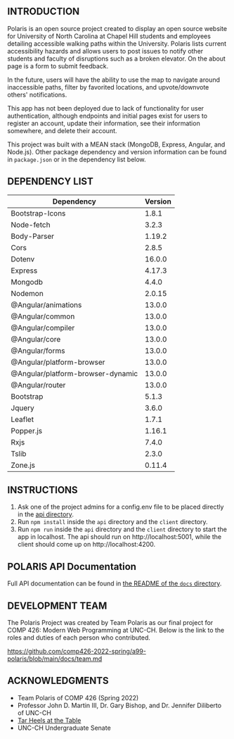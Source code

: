 INTRODUCTION
----------------------------------------------------------------------


Polaris is an open source project created to display an open source website for University of North Carolina at Chapel Hill students and employees detailing accessible walking paths within the University. Polaris lists current accessibility hazards and allows users to post issues to notify other students and faculty of disruptions such as a broken elevator. On the about page is a form to submit feedback. 

In the future, users will have the ability to use the map to navigate around inaccessible paths, filter by favorited locations, and upvote/downvote others' notifications.

This app has not been deployed due to lack of functionality for user authentication, although endpoints and initial pages exist for users to register an account, update their information, see their information somewhere, and delete their account.

This project was built with a MEAN stack (MongoDB, Express, Angular, and Node.js). Other package dependency and version information can be found in `package.json` or in the dependency list below.


DEPENDENCY LIST
----------------------------------------------------------------------
Dependency | Version 
--- | ---
Bootstrap-Icons | 1.8.1 
Node-fetch | 3.2.3
Body-Parser | 1.19.2
Cors | 2.8.5
Dotenv | 16.0.0
Express | 4.17.3
Mongodb | 4.4.0
Nodemon | 2.0.15
@Angular/animations | 13.0.0
@Angular/common | 13.0.0
@Angular/compiler | 13.0.0
@Angular/core | 13.0.0
@Angular/forms	| 13.0.0
@Angular/platform-browser | 13.0.0
@Angular/platform-browser-dynamic | 13.0.0
@Angular/router | 13.0.0
Bootstrap | 5.1.3
Jquery | 3.6.0
Leaflet | 1.7.1
Popper.js | 1.16.1
Rxjs | 7.4.0
Tslib | 2.3.0
Zone.js | 0.11.4


INSTRUCTIONS
----------------------------------------------------------------------

1. Ask one of the project admins for a config.env file to be placed directly in the [api directory](https://github.com/comp426-2022-spring/a99-polaris/tree/main/api).
2. Run `npm install` inside the `api` directory and the `client` directory.
3. Run `npm run` inside the `api` directory and the `client` directory to start the app in localhost. The api should run on http://localhost:5001, while the client should come up on http://localhost:4200.


POLARIS API Documentation
----------------------------------------------------------------------
Full API documentation can be found in [the README of the `docs` directory](https://github.com/comp426-2022-spring/a99-polaris/blob/main/docs/README.md#polaris-api-documentation).


DEVELOPMENT TEAM
----------------------------------------------------------------------


The Polaris Project was created by Team Polaris as our final project for COMP 426: Modern Web Programming at UNC-CH. Below is the link to the roles and duties of each person who contributed.

https://github.com/comp426-2022-spring/a99-polaris/blob/main/docs/team.md


ACKNOWLEDGMENTS
----------------------------------------------------------------------


- Team Polaris of COMP 426 (Spring 2022)
- Professor John D. Martin III, Dr. Gary Bishop, and Dr. Jennifer Diliberto of UNC-CH
- [Tar Heels at the Table](https://tarheels.live/tarheelsatthetable/)
- UNC-CH Undergraduate Senate